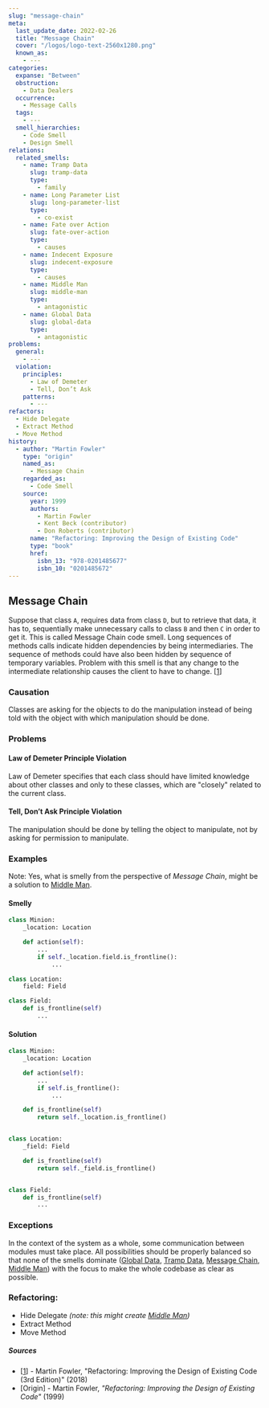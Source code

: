 ```yaml
---
slug: "message-chain"
meta:
  last_update_date: 2022-02-26
  title: "Message Chain"
  cover: "/logos/logo-text-2560x1280.png"
  known_as:
    - ---
categories:
  expanse: "Between"
  obstruction:
    - Data Dealers
  occurrence:
    - Message Calls
  tags:
    - ---
  smell_hierarchies:
    - Code Smell
    - Design Smell
relations:
  related_smells:
    - name: Tramp Data
      slug: tramp-data
      type:
        - family
    - name: Long Parameter List
      slug: long-parameter-list
      type:
        - co-exist
    - name: Fate over Action
      slug: fate-over-action
      type:
        - causes
    - name: Indecent Exposure
      slug: indecent-exposure
      type:
        - causes
    - name: Middle Man
      slug: middle-man
      type:
        - antagonistic
    - name: Global Data
      slug: global-data
      type:
        - antagonistic
problems:
  general:
    - ---
  violation:
    principles:
      - Law of Demeter
      - Tell, Don’t Ask
    patterns:
      - ---
refactors:
  - Hide Delegate
  - Extract Method
  - Move Method
history:
  - author: "Martin Fowler"
    type: "origin"
    named_as:
      - Message Chain
    regarded_as:
      - Code Smell
    source:
      year: 1999
      authors:
        - Martin Fowler
        - Kent Beck (contributor)
        - Don Roberts (contributor)
      name: "Refactoring: Improving the Design of Existing Code"
      type: "book"
      href:
        isbn_13: "978-0201485677"
        isbn_10: "0201485672"
---
```


## Message Chain

Suppose that class `A`, requires data from class `D`, but to retrieve that data, it has to, sequentially make unnecessary calls to class `B` and then `C` in order to get it. This is called Message Chain code smell. Long sequences of methods calls indicate hidden dependencies by being intermediaries. The sequence of methods could have also been hidden by sequence of temporary variables. Problem with this smell is that any change to the intermediate relationship causes the client to have to change. [[1](#sources)]

### Causation

Classes are asking for the objects to do the manipulation instead of being told with the object with which manipulation should be done.

### Problems

#### **Law of Demeter Principle Violation**

Law of Demeter specifies that each class should have limited knowledge about other classes and only to these classes, which are "closely" related to the current class.

#### **Tell, Don’t Ask Principle Violation**

The manipulation should be done by telling the object to manipulate, not by asking for permission to manipulate.

### Examples

Note: Yes, what is smelly from the perspective of _Message Chain_, might be a solution to [Middle Man](./middle-man.md).

<div class="example-block">

#### Smelly

```py
class Minion:
    _location: Location

    def action(self):
        ...
        if self._location.field.is_frontline():
            ...

class Location:
    field: Field

class Field:
    def is_frontline(self)
        ...
```

#### Solution

```py
class Minion:
    _location: Location

    def action(self):
        ...
        if self.is_frontline():
            ...

    def is_frontline(self)
        return self._location.is_frontline()


class Location:
    _field: Field

    def is_frontline(self)
        return self._field.is_frontline()


class Field:
    def is_frontline(self)
        ...
```

</div>

### Exceptions

In the context of the system as a whole, some communication between modules must take place. All possibilities should be properly balanced so that none of the smells dominate ([Global Data](./global-data.md), [Tramp Data](./tramp-data.md), [Message Chain](./message-chain.md), [Middle Man](./middle-man.md)) with the focus to make the whole codebase as clear as possible.

### Refactoring:

- Hide Delegate _(note: this might create [Middle Man](./middle-man.md))_
- Extract Method
- Move Method

##### Sources

- [[1](#sources)] - Martin Fowler, "Refactoring: Improving the Design of Existing Code (3rd Edition)" (2018)
- [Origin] - Martin Fowler, _"Refactoring: Improving the Design of Existing Code"_ (1999)
